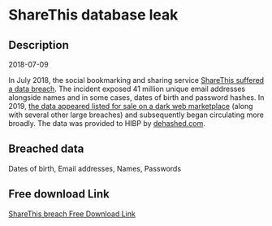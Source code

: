 # ShareThis database leak

## Description

2018-07-09

In July 2018, the social bookmarking and sharing service <a href="https://www.sharethis.com/data-privacy-incident/" target="_blank" rel="noopener">ShareThis suffered a data breach</a>. The incident exposed 41 million unique email addresses alongside names and in some cases, dates of birth and password hashes. In 2019, <a href="https://www.theregister.co.uk/2019/02/11/620_million_hacked_accounts_dark_web/" target="_blank" rel="noopener">the data appeared listed for sale on a dark web marketplace</a> (along with several other large breaches) and subsequently began circulating more broadly. The data was provided to HIBP by <a href="https://dehashed.com/" target="_blank" rel="noopener">dehashed.com</a>.

## Breached data

Dates of birth, Email addresses, Names, Passwords

## Free download Link

[ShareThis breach Free Download Link](https://link-to.net/1229997/621.4134685409737/dynamic/?r=aHR0cHM6Ly93d3cubWVkaWFmaXJlLmNvbS92aWV3LzI5VEJ0TzZBbGxyU3YzNi9zaGFyZXRoaXMuY29tL2ZpbGU=)